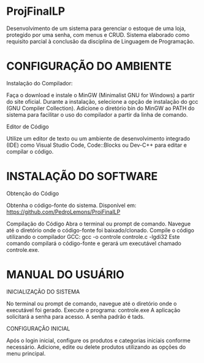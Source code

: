 # ProjFinalLP

Desenvolvimento de um sistema para gerenciar o estoque de uma loja, protegido por uma senha, com menus e CRUD. Sistema elaborado como requisito parcial à conclusão da disciplina de Linguagem de Programação.

# CONFIGURAÇÃO DO AMBIENTE

Instalação do Compilador:

Faça o download e instale o MinGW (Minimalist GNU for Windows) a partir
do site oficial.
Durante a instalação, selecione a opção de instalação do gcc (GNU
Compiler Collection).
Adicione o diretório bin do MinGW ao PATH do sistema para facilitar o uso
do compilador a partir da linha de comando.

Editor de Código

Utilize um editor de texto ou um ambiente de desenvolvimento integrado
(IDE) como Visual Studio Code, Code::Blocks ou Dev-C++ para editar e compilar o
código.

# INSTALAÇÃO DO SOFTWARE

Obtenção do Código

Obtenha o código-fonte do sistema. Disponível em:
<https://github.com/PedroLemons/ProjFinalLP>

Compilação do Código
Abra o terminal ou prompt de comando.
Navegue até o diretório onde o código-fonte foi baixado/clonado.
Compile o código utilizando o compilador GCC:
gcc -o controle controle.c -lgdi32
Este comando compilará o código-fonte e gerará um executável chamado
controle.exe.

# MANUAL DO USUÁRIO

INICIALIZAÇÃO DO SISTEMA

No terminal ou prompt de comando, navegue até o diretório onde o
executável foi gerado.
Execute o programa: controle.exe
A aplicação solicitará a senha para acesso. A senha padrão é tads.

CONFIGURAÇÃO INICIAL

Após o login inicial, configure os produtos e categorias iniciais conforme
necessário.
Adicione, edite ou delete produtos utilizando as opções do menu principal.
